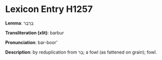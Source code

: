 # Lexicon Entry H1257

**Lemma**: בַּרְבֻּר

**Transliteration (xlit)**: barbur

**Pronunciation**: bar-boor'

**Description**:
by reduplication from בָּר; a fowl (as fattened on grain); fowl.
